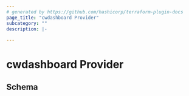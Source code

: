```yaml
---
# generated by https://github.com/hashicorp/terraform-plugin-docs
page_title: "cwdashboard Provider"
subcategory: ""
description: |-
  
---
```


# cwdashboard Provider





<!-- schema generated by tfplugindocs -->
## Schema
